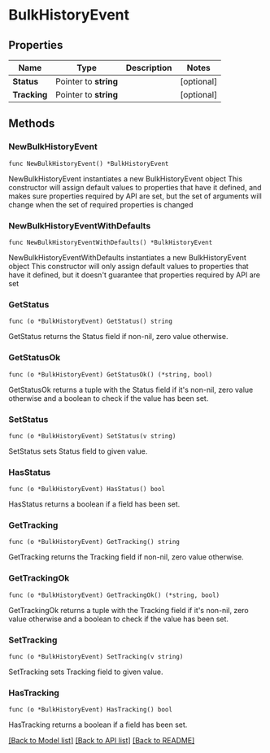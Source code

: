 # BulkHistoryEvent

## Properties

Name | Type | Description | Notes
------------ | ------------- | ------------- | -------------
**Status** | Pointer to **string** |  | [optional] 
**Tracking** | Pointer to **string** |  | [optional] 

## Methods

### NewBulkHistoryEvent

`func NewBulkHistoryEvent() *BulkHistoryEvent`

NewBulkHistoryEvent instantiates a new BulkHistoryEvent object
This constructor will assign default values to properties that have it defined,
and makes sure properties required by API are set, but the set of arguments
will change when the set of required properties is changed

### NewBulkHistoryEventWithDefaults

`func NewBulkHistoryEventWithDefaults() *BulkHistoryEvent`

NewBulkHistoryEventWithDefaults instantiates a new BulkHistoryEvent object
This constructor will only assign default values to properties that have it defined,
but it doesn't guarantee that properties required by API are set

### GetStatus

`func (o *BulkHistoryEvent) GetStatus() string`

GetStatus returns the Status field if non-nil, zero value otherwise.

### GetStatusOk

`func (o *BulkHistoryEvent) GetStatusOk() (*string, bool)`

GetStatusOk returns a tuple with the Status field if it's non-nil, zero value otherwise
and a boolean to check if the value has been set.

### SetStatus

`func (o *BulkHistoryEvent) SetStatus(v string)`

SetStatus sets Status field to given value.

### HasStatus

`func (o *BulkHistoryEvent) HasStatus() bool`

HasStatus returns a boolean if a field has been set.

### GetTracking

`func (o *BulkHistoryEvent) GetTracking() string`

GetTracking returns the Tracking field if non-nil, zero value otherwise.

### GetTrackingOk

`func (o *BulkHistoryEvent) GetTrackingOk() (*string, bool)`

GetTrackingOk returns a tuple with the Tracking field if it's non-nil, zero value otherwise
and a boolean to check if the value has been set.

### SetTracking

`func (o *BulkHistoryEvent) SetTracking(v string)`

SetTracking sets Tracking field to given value.

### HasTracking

`func (o *BulkHistoryEvent) HasTracking() bool`

HasTracking returns a boolean if a field has been set.


[[Back to Model list]](../README.md#documentation-for-models) [[Back to API list]](../README.md#documentation-for-api-endpoints) [[Back to README]](../README.md)


